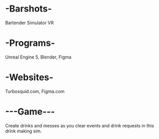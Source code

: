 # -Barshots-
Bartender Simulator VR

# -Programs-
Unreal Engine 5, Blender, Figma

# -Websites-
Turbosquid.com, Figma.com

# ---Game---
Create drinks and messes as you clear events and drink requests in this drink making sim.
